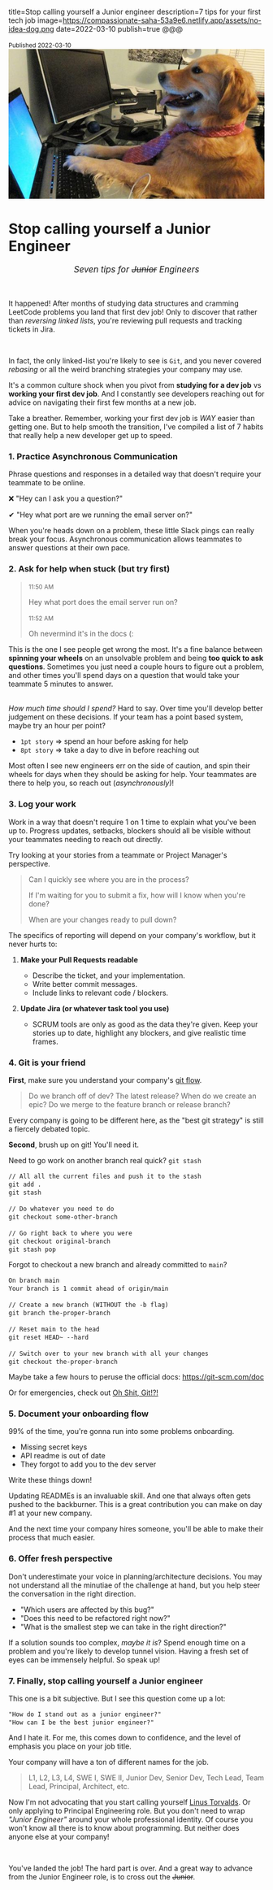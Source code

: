 title=Stop calling yourself a Junior engineer
description=7 tips for your first tech job
image=https://compassionate-saha-53a9e6.netlify.app/assets/no-idea-dog.png
date=2022-03-10
publish=true
@@@

<small>Published 2022-03-10</small>
![Markdown to HTMl](./assets/no-idea-dog.png)

# Stop calling yourself a Junior Engineer

<p style="text-align:center; font-style: italic; font-size: larger">Seven tips for <span style="text-decoration: line-through">Junior</span> Engineers</p>

&nbsp;

It happened! After months of studying data structures and cramming LeetCode problems you land that first dev job!
Only to discover that rather than _reversing linked lists_, you're reviewing pull requests and tracking tickets in Jira.

&nbsp;

In fact, the only linked-list you're likely to see is `Git`, and you never covered _rebasing_ or all the weird branching strategies your company may use.

It's a common culture shock when you pivot from **studying for a dev job** vs **working your first dev job**. And I constantly see developers reaching out for advice on navigating their first few months at a new job.

Take a breather. Remember, working your first dev job is _WAY_ easier than getting one. But to help smooth the transition, I've compiled a list of 7 habits that really help a new developer get up to speed.

### 1. Practice Asynchronous Communication

Phrase questions and responses in a detailed way that doesn't require your teammate to be online.

❌ "Hey can I ask you a question?"

✔ "Hey what port are we running the email server on?"

When you're heads down on a problem, these little Slack pings can really break your focus. Asynchronous communication allows teammates to answer questions at their own pace.

### 2. Ask for help when stuck (but try first)

> <small>11:50 AM</small>
>
> Hey what port does the email server run on?
>
> <small>11:52 AM</small>
>
> Oh nevermind it's in the docs (:

This is the one I see people get wrong the most. It's a fine balance between <b>spinning your wheels</b> on an unsolvable problem and being <b>too quick to ask questions</b>. Sometimes you just need a couple hours to figure out a problem, and other times you'll spend days on a question that would take your teammate 5 minutes to answer.

<br>
<i>How much time should I spend?</i> Hard to say. Over time you'll develop better judgement on these decisions. If your team has a point based system, maybe try an hour per point?

-   `1pt story` => spend an hour before asking for help
-   `8pt story` => take a day to dive in before reaching out

Most often I see new engineers err on the side of caution, and spin their wheels for days when they should be asking for help. Your teammates are there to help you, so reach out (_asynchronously_)!

### 3. Log your work

Work in a way that doesn't require 1 on 1 time to explain what you've been up to. Progress updates, setbacks, blockers should all be visible without your teammates needing to reach out directly.

Try looking at your stories from a teammate or Project Manager's perspective.

> Can I quickly see where you are in the process?
>
> If I'm waiting for you to submit a fix, how will I know when you're done?
>
> When are your changes ready to pull down?

The specifics of reporting will depend on your company's workflow, but it never hurts to:

1. **Make your Pull Requests readable**

    - Describe the ticket, and your implementation.
    - Write better commit messages.
    - Include links to relevant code / blockers.

2. **Update Jira (or whatever task tool you use)**

    - SCRUM tools are only as good as the data they're given. Keep your stories up to date, highlight any blockers, and give realistic time frames.

### 4. Git is your friend

**First**, make sure you understand your company's [git flow](https://www.atlassian.com/git/tutorials/comparing-workflows).

> Do we branch off of dev? The latest release? When do we create an epic? Do we merge to the feature branch or release branch?

Every company is going to be different here, as the "best git strategy" is still a fiercely debated topic.

**Second**, brush up on git! You'll need it.

Need to go work on another branch real quick? `git stash`

```
// All all the current files and push it to the stash
git add .
git stash

// Do whatever you need to do
git checkout some-other-branch

// Go right back to where you were
git checkout original-branch
git stash pop
```

Forgot to checkout a new branch and already committed to `main`?

```
On branch main
Your branch is 1 commit ahead of origin/main

// Create a new branch (WITHOUT the -b flag)
git branch the-proper-branch

// Reset main to the head
git reset HEAD~ --hard

// Switch over to your new branch with all your changes
git checkout the-proper-branch
```

Maybe take a few hours to peruse the official docs: https://git-scm.com/doc

Or for emergencies, check out [Oh Shit, Git!?!](https://ohshitgit.com/)

### 5. Document your onboarding flow

99% of the time, you're gonna run into some problems onboarding.

-   Missing secret keys
-   API readme is out of date
-   They forgot to add you to the dev server

Write these things down!

Updating READMEs is an invaluable skill. And one that always often gets pushed to the backburner. This is a great contribution you can make on day #1 at your new company.

And the next time your company hires someone, you'll be able to make their process that much easier.

### 6. Offer fresh perspective

Don't underestimate your voice in planning/architecture decisions. You may not understand all the minutiae of the challenge at hand, but you help steer the conversation in the right direction.

-   "Which users are affected by this bug?"
-   "Does this need to be refactored right now?"
-   "What is the smallest step we can take in the right direction?"

If a solution sounds too complex, <i>maybe it is</i>? Spend enough time on a problem and you're likely to develop tunnel vision. Having a fresh set of eyes can be immensely helpful. So speak up!

### 7. Finally, stop calling yourself a Junior engineer

This one is a bit subjective. But I see this question come up a lot:

```
"How do I stand out as a junior engineer?"
"How can I be the best junior engineer?"
```

And I hate it. For me, this comes down to confidence, and the level of emphasis you place on your job title.

Your company will have a ton of different names for the job.

> L1, L2, L3, L4, SWE I, SWE II, Junior Dev, Senior Dev, Tech Lead, Team Lead, Principal, Architect, etc.

Now I'm not advocating that you start calling yourself [Linus Torvalds](https://en.wikipedia.org/wiki/Linus_Torvalds). Or only applying to Principal Engineering role. But you don't need to wrap _"Junior Engineer"_ around your whole professional identity. Of course you won't know all there is to know about programming. But neither does anyone else at your company!

&nbsp;

You've landed the job! The hard part is over. And a great way to advance from the Junior Engineer role, is to cross out the ~~Junior~~.
